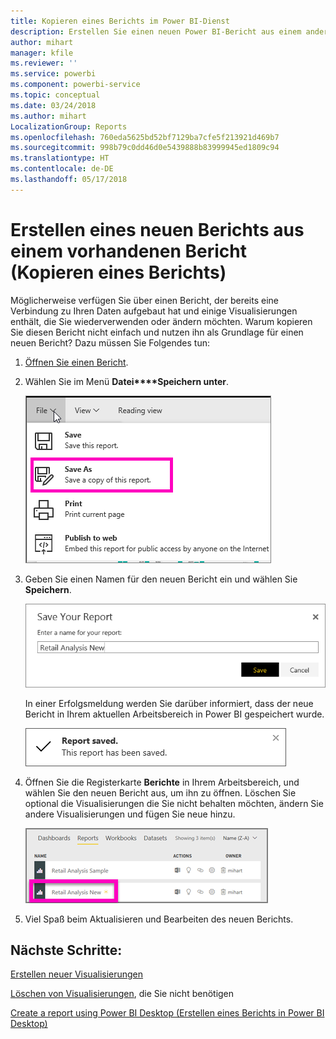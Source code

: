 ```yaml
---
title: Kopieren eines Berichts im Power BI-Dienst
description: Erstellen Sie einen neuen Power BI-Bericht aus einem anderen Bericht im Power BI-Dienst.
author: mihart
manager: kfile
ms.reviewer: ''
ms.service: powerbi
ms.component: powerbi-service
ms.topic: conceptual
ms.date: 03/24/2018
ms.author: mihart
LocalizationGroup: Reports
ms.openlocfilehash: 760eda5625bd52bf7129ba7cfe5f213921d469b7
ms.sourcegitcommit: 998b79c0dd46d0e5439888b83999945ed1809c94
ms.translationtype: HT
ms.contentlocale: de-DE
ms.lasthandoff: 05/17/2018
---
```

# <a name="create-a-new-report-from-an-existing-report-copy-a-report"></a>Erstellen eines neuen Berichts aus einem vorhandenen Bericht (Kopieren eines Berichts)
Möglicherweise verfügen Sie über einen Bericht, der bereits eine Verbindung zu Ihren Daten aufgebaut hat und einige Visualisierungen enthält, die Sie wiederverwenden oder ändern möchten.  Warum kopieren Sie diesen Bericht nicht einfach und nutzen ihn als Grundlage für einen neuen Bericht?  Dazu müssen Sie Folgendes tun:

1. [Öffnen Sie einen Bericht](service-report-open.md).
2. Wählen Sie im Menü **Datei****Speichern unter**.
   
   ![](media/power-bi-report-copy/powerbi-save-as.png)
3. Geben Sie einen Namen für den neuen Bericht ein und wählen Sie **Speichern**.
   
   ![](media/power-bi-report-copy/savereport.png)
   
   In einer Erfolgsmeldung werden Sie darüber informiert, dass der neue Bericht in Ihrem aktuellen Arbeitsbereich in Power BI gespeichert wurde.
   
   ![](media/power-bi-report-copy/savesuccess1.png)
4. Öffnen Sie die Registerkarte **Berichte** in Ihrem Arbeitsbereich, und wählen Sie den neuen Bericht aus, um ihn zu öffnen. Löschen Sie optional die Visualisierungen die Sie nicht behalten möchten, ändern Sie andere Visualisierungen und fügen Sie neue hinzu.
   
   ![](media/power-bi-report-copy/power-bi-workspace.png)
5. Viel Spaß beim Aktualisieren und Bearbeiten des neuen Berichts.

## <a name="next-steps"></a>Nächste Schritte:
[Erstellen neuer Visualisierungen](power-bi-report-add-visualizations-ii.md)

[Löschen von Visualisierungen](service-delete.md), die Sie nicht benötigen

[Create a report using Power BI Desktop (Erstellen eines Berichts in Power BI Desktop)](desktop-report-view.md)
